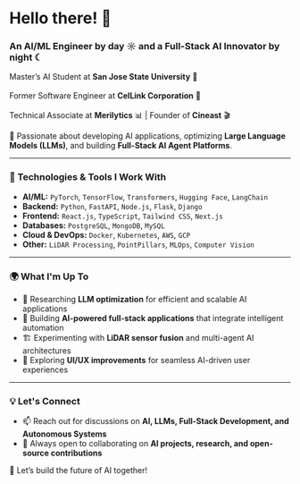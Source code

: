 # Hello there! 👋  

### An AI/ML Engineer by day ☼ and a Full-Stack AI Innovator by night ☾  

Master’s AI Student at **San Jose State University** 🏫 <br>  
Former Software Engineer at **CelLink Corporation** 🔧 <br>  
Technical Associate at **Merilytics** 📊 | Founder of **Cineast** 🎬  

🚀 Passionate about developing AI applications, optimizing **Large Language Models (LLMs)**, and building **Full-Stack AI Agent Platforms**.  

---

### 🔧 Technologies & Tools I Work With  
- **AI/ML:** `PyTorch`, `TensorFlow`, `Transformers`, `Hugging Face`, `LangChain`  
- **Backend:** `Python`, `FastAPI`, `Node.js`, `Flask`, `Django`  
- **Frontend:** `React.js`, `TypeScript`, `Tailwind CSS`, `Next.js`  
- **Databases:** `PostgreSQL`, `MongoDB`, `MySQL`  
- **Cloud & DevOps:** `Docker`, `Kubernetes`, `AWS`, `GCP`  
- **Other:** `LiDAR Processing`, `PointPillars`, `MLOps`, `Computer Vision`  

---

### 🌍 What I'm Up To  
- 🔬 Researching **LLM optimization** for efficient and scalable AI applications  
- 🤖 Building **AI-powered full-stack applications** that integrate intelligent automation  
- 🏗️ Experimenting with **LiDAR sensor fusion** and multi-agent AI architectures  
- 🎨 Exploring **UI/UX improvements** for seamless AI-driven user experiences  

---

### 💡 Let's Connect  
- 📫 Reach out for discussions on **AI, LLMs, Full-Stack Development, and Autonomous Systems**  
- 💬 Always open to collaborating on **AI projects, research, and open-source contributions**  

🚀 Let’s build the future of AI together!  

